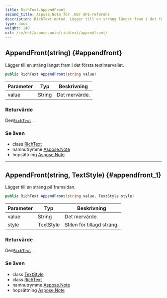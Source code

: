```yaml
---
title: RichText.AppendFront
second_title: Aspose.Note för .NET API-referens
description: RichText metod. Lägger till en sträng längst fram i det första textintervallet.
type: docs
weight: 140
url: /sv/net/aspose.note/richtext/appendfront/
---
```

## AppendFront(string) {#appendfront}

Lägger till en sträng längst fram i det första textintervallet.

```csharp
public RichText AppendFront(string value)
```

| Parameter | Typ | Beskrivning |
| --- | --- | --- |
| value | String | Det mervärde. |

### Returvärde

Den[`RichText`](../) .

### Se även

* class [RichText](../)
* namnutrymme [Aspose.Note](../../richtext/)
* hopsättning [Aspose.Note](../../../)

---

## AppendFront(string, TextStyle) {#appendfront_1}

Lägger till en sträng på framsidan.

```csharp
public RichText AppendFront(string value, TextStyle style)
```

| Parameter | Typ | Beskrivning |
| --- | --- | --- |
| value | String | Det mervärde. |
| style | TextStyle | Stilen för tillagd sträng. |

### Returvärde

Den[`RichText`](../) .

### Se även

* class [TextStyle](../../textstyle/)
* class [RichText](../)
* namnutrymme [Aspose.Note](../../richtext/)
* hopsättning [Aspose.Note](../../../)


